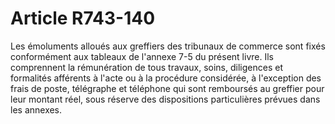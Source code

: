 # Article R743-140

Les émoluments alloués aux greffiers des tribunaux de commerce sont fixés conformément aux tableaux de l'annexe 7-5 du présent livre. Ils comprennent la rémunération de tous travaux, soins, diligences et formalités afférents à l'acte ou à la procédure considérée, à l'exception des frais de poste, télégraphe et téléphone qui sont remboursés au greffier pour leur montant réel, sous réserve des dispositions particulières prévues dans les annexes.